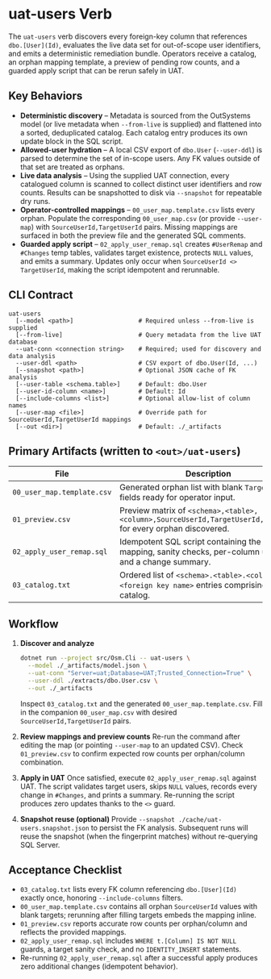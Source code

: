 # uat-users Verb

The `uat-users` verb discovers every foreign-key column that references `dbo.[User](Id)`, evaluates the live data set for out-of-scope user identifiers, and emits a deterministic remediation bundle. Operators receive a catalog, an orphan mapping template, a preview of pending row counts, and a guarded apply script that can be rerun safely in UAT.

## Key Behaviors

* **Deterministic discovery** – Metadata is sourced from the OutSystems model (or live metadata when `--from-live` is supplied) and flattened into a sorted, deduplicated catalog. Each catalog entry produces its own update block in the SQL script.
* **Allowed-user hydration** – A local CSV export of `dbo.User` (`--user-ddl`) is parsed to determine the set of in-scope users. Any FK values outside of that set are treated as orphans.
* **Live data analysis** – Using the supplied UAT connection, every catalogued column is scanned to collect distinct user identifiers and row counts. Results can be snapshotted to disk via `--snapshot` for repeatable dry runs.
* **Operator-controlled mappings** – `00_user_map.template.csv` lists every orphan. Populate the corresponding `00_user_map.csv` (or provide `--user-map`) with `SourceUserId,TargetUserId` pairs. Missing mappings are surfaced in both the preview file and the generated SQL comments.
* **Guarded apply script** – `02_apply_user_remap.sql` creates `#UserRemap` and `#Changes` temp tables, validates target existence, protects `NULL` values, and emits a summary. Updates only occur when `SourceUserId <> TargetUserId`, making the script idempotent and rerunnable.

## CLI Contract

```
uat-users
  [--model <path>]                  # Required unless --from-live is supplied
  [--from-live]                     # Query metadata from the live UAT database
  --uat-conn <connection string>    # Required; used for discovery and data analysis
  --user-ddl <path>                 # CSV export of dbo.User(Id, ...)
  [--snapshot <path>]               # Optional JSON cache of FK analysis
  [--user-table <schema.table>]     # Default: dbo.User
  [--user-id-column <name>]         # Default: Id
  [--include-columns <list>]        # Optional allow-list of column names
  [--user-map <file>]               # Override path for SourceUserId,TargetUserId mappings
  [--out <dir>]                     # Default: ./_artifacts
```

## Primary Artifacts (written to `<out>/uat-users`)

| File | Description |
| --- | --- |
| `00_user_map.template.csv` | Generated orphan list with blank `TargetUserId` fields ready for operator input. |
| `01_preview.csv` | Preview matrix of `<schema>,<table>,<column>,SourceUserId,TargetUserId,RowCount` for every orphan discovered. |
| `02_apply_user_remap.sql` | Idempotent SQL script containing the mapping, sanity checks, per-column updates, and a change summary. |
| `03_catalog.txt` | Ordered list of `<schema>.<table>.<column> -- <foreign key name>` entries comprising the catalog. |

## Workflow

1. **Discover and analyze**
   ```bash
   dotnet run --project src/Osm.Cli -- uat-users \
     --model ./_artifacts/model.json \
     --uat-conn "Server=uat;Database=UAT;Trusted_Connection=True" \
     --user-ddl ./extracts/dbo.User.csv \
     --out ./_artifacts
   ```
   Inspect `03_catalog.txt` and the generated `00_user_map.template.csv`. Fill in the companion `00_user_map.csv` with desired `SourceUserId,TargetUserId` pairs.

2. **Review mappings and preview counts**
   Re-run the command after editing the map (or pointing `--user-map` to an updated CSV). Check `01_preview.csv` to confirm expected row counts per orphan/column combination.

3. **Apply in UAT**
   Once satisfied, execute `02_apply_user_remap.sql` against UAT. The script validates target users, skips `NULL` values, records every change in `#Changes`, and prints a summary. Re-running the script produces zero updates thanks to the `<>` guard.

4. **Snapshot reuse (optional)**
   Provide `--snapshot ./cache/uat-users.snapshot.json` to persist the FK analysis. Subsequent runs will reuse the snapshot (when the fingerprint matches) without re-querying SQL Server.

## Acceptance Checklist

* `03_catalog.txt` lists every FK column referencing `dbo.[User](Id)` exactly once, honoring `--include-columns` filters.
* `00_user_map.template.csv` contains all orphan `SourceUserId` values with blank targets; rerunning after filling targets embeds the mapping inline.
* `01_preview.csv` reports accurate row counts per orphan/column and reflects the provided mappings.
* `02_apply_user_remap.sql` includes `WHERE t.[Column] IS NOT NULL` guards, a target sanity check, and no `IDENTITY_INSERT` statements.
* Re-running `02_apply_user_remap.sql` after a successful apply produces zero additional changes (idempotent behavior).
